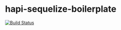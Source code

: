 # hapi-sequelize-boilerplate

[![Build Status][travis-badge]][travis-url]

[travis-badge]: https://travis-ci.org/FernandoCagale/hapi-sequelize-boilerplate.svg?branch=master
[travis-url]: https://travis-ci.org/FernandoCagale/hapi-sequelize-default
